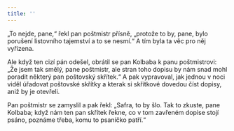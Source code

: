 ```yaml
---
title: ''
---
```


„To nejde, pane,“ řekl pan poštmistr přísně, „protože to by, pane, bylo porušení listovního tajemství a to se nesmí.“ A tím byla ta věc pro něj vyřízena.

Ale když ten cizí pán odešel, obrátil se pan Kolbaba k panu poštmistrovi: „Že jsem tak smělý, pane poštmistr, ale stran toho dopisu by nám snad mohl poradit některý pan poštovský skřítek.“ A pak vypravoval, jak jednou v noci viděl úřadovat poštovské skřítky a kterak si skřítkové dovedou číst dopisy, aniž by je otevřeli.

Pan poštmistr se zamyslil a pak řekl: „Safra, to by šlo. Tak to zkuste, pane Kolbaba; když nám ten pan skřítek řekne, co v tom zavřeném dopise stojí psáno, poznáme třeba, komu to psaníčko patří.“
